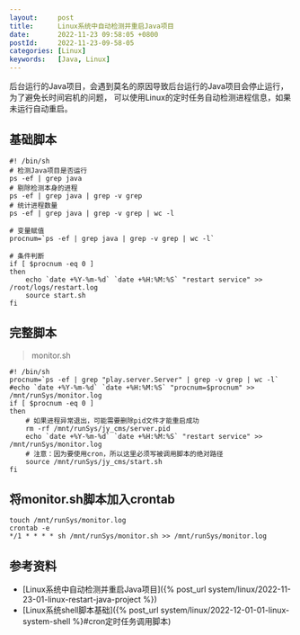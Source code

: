 ```yaml
---
layout:     post
title:      Linux系统中自动检测并重启Java项目
date:       2022-11-23 09:58:05 +0800
postId:     2022-11-23-09-58-05
categories: [Linux]
keywords:   [Java, Linux]
---
```


后台运行的Java项目，会遇到莫名的原因导致后台运行的Java项目会停止运行，为了避免长时间宕机的问题，
可以使用Linux的定时任务自动检测进程信息，如果未运行自动重启。

## 基础脚本
```shell
#! /bin/sh
# 检测Java项目是否运行
ps -ef | grep java
# 剔除检测本身的进程
ps -ef | grep java | grep -v grep
# 统计进程数量
ps -ef | grep java | grep -v grep | wc -l

# 变量赋值
procnum=`ps -ef | grep java | grep -v grep | wc -l`

# 条件判断
if [ $procnum -eq 0 ]
then
    echo `date +%Y-%m-%d` `date +%H:%M:%S` "restart service" >> /root/logs/restart.log
    source start.sh
fi
```

## 完整脚本

> monitor.sh
```shell
#! /bin/sh
procnum=`ps -ef | grep "play.server.Server" | grep -v grep | wc -l`
#echo `date +%Y-%m-%d` `date +%H:%M:%S` "procnum=$procnum" >> /mnt/runSys/monitor.log
if [ $procnum -eq 0 ]
then
    # 如果进程异常退出，可能需要删除pid文件才能重启成功
    rm -rf /mnt/runSys/jy_cms/server.pid
    echo `date +%Y-%m-%d` `date +%H:%M:%S` "restart service" >> /mnt/runSys/monitor.log
    # 注意：因为要使用cron，所以这里必须写被调用脚本的绝对路径
    source /mnt/runSys/jy_cms/start.sh
fi
```

## 将monitor.sh脚本加入crontab
```shell
touch /mnt/runSys/monitor.log
crontab -e
*/1 * * * * sh /mnt/runSys/monitor.sh >> /mnt/runSys/monitor.log
```

## 参考资料
* [Linux系统中自动检测并重启Java项目]({% post_url system/linux/2022-11-23-01-linux-restart-java-project %})
* [Linux系统shell脚本基础]({% post_url system/linux/2022-12-01-01-linux-system-shell %}#cron定时任务调用脚本)
